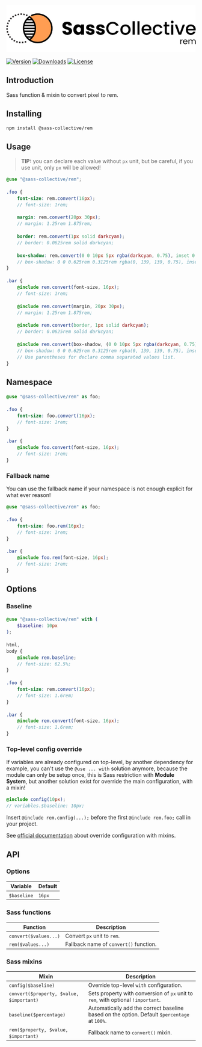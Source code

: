 <div align="center">

![Sass Rem](.github/logo.svg)

</div>

[![Version](https://flat.badgen.net/npm/v/@sass-collective/rem)](https://www.npmjs.com/package/@sass-collective/rem)
[![Downloads](https://flat.badgen.net/npm/dt/@sass-collective/rem)](https://www.npmjs.com/package/@sass-collective/rem)
[![License](https://flat.badgen.net/npm/license/@sass-collective/rem)](https://www.npmjs.com/package/@sass-collective/rem)

## Introduction

Sass function & mixin to convert pixel to rem.

## Installing

```shell
npm install @sass-collective/rem
```

## Usage

> **TIP:** you can declare each value without `px` unit, but be careful, if you use unit, only `px` will be allowed!

```scss
@use "@sass-collective/rem";

.foo {
    font-size: rem.convert(16px);
    // font-size: 1rem;
    
    margin: rem.convert(20px 30px);
    // margin: 1.25rem 1.875rem;
    
    border: rem.convert(1px solid darkcyan);
    // border: 0.0625rem solid darkcyan;
    
    box-shadow: rem.convert(0 0 10px 5px rgba(darkcyan, 0.75), inset 0 0 10px 5px rgba(darkcyan, 0.75));
    // box-shadow: 0 0 0.625rem 0.3125rem rgba(0, 139, 139, 0.75), inset 0 0 0.625rem 0.3125rem rgba(0, 139, 139, 0.75);
}

.bar {
    @include rem.convert(font-size, 16px);
    // font-size: 1rem;
    
    @include rem.convert(margin, 20px 30px);
    // margin: 1.25rem 1.875rem;
    
    @include rem.convert(border, 1px solid darkcyan);
    // border: 0.0625rem solid darkcyan;
    
    @include rem.convert(box-shadow, (0 0 10px 5px rgba(darkcyan, 0.75), inset 0 0 10px 5px rgba(darkcyan, 0.75)));
    // box-shadow: 0 0 0.625rem 0.3125rem rgba(0, 139, 139, 0.75), inset 0 0 0.625rem 0.3125rem rgba(0, 139, 139, 0.75);
    // Use parentheses for declare comma separated values list.
}
```

## Namespace

```scss
@use "@sass-collective/rem" as foo;

.foo {
    font-size: foo.convert(16px);
    // font-size: 1rem;
}

.bar {
    @include foo.convert(font-size, 16px);
    // font-size: 1rem;
}
```

### Fallback name

You can use the fallback name if your namespace is not enough explicit for what ever reason!

```scss
@use "@sass-collective/rem" as foo;

.foo {
    font-size: foo.rem(16px);
    // font-size: 1rem;
}

.bar {
    @include foo.rem(font-size, 16px);
    // font-size: 1rem;
}
```

## Options

### Baseline

```scss
@use "@sass-collective/rem" with (
    $baseline: 10px
);

html,
body {
    @include rem.baseline;
    // font-size: 62.5%;
}

.foo {
    font-size: rem.convert(16px);
    // font-size: 1.6rem;
}

.bar {
    @include rem.convert(font-size, 16px);
    // font-size: 1.6rem;
}
```

### Top-level config override

If variables are already configured on top-level, by another dependency for example, you can't use the `@use ... with`
solution anymore, because the module can only be setup once, this is Sass restriction with **Module System**, but
another solution exist for override the main configuration, with a mixin!

```scss
@include config(10px);
// variables.$baseline: 10px;
```

Insert `@include rem.config(...);` before the first `@include rem.foo;` call in your project.

See [official documentation](https://sass-lang.com/documentation/at-rules/use#with-mixins) about override configuration
with mixins.

## API

### Options

| Variable    | Default |
|-------------|---------|
| `$baseline` | `16px`  |

### Sass functions

| Function              | Description                            |
|-----------------------|----------------------------------------|
| `convert($values...)` | Convert `px` unit to `rem`.            |
| `rem($values...)`     | Fallback name of `convert()` function. |

### Sass mixins

| Mixin                                    | Description                                                                                  |
|------------------------------------------|----------------------------------------------------------------------------------------------|
| `config($baseline)`                      | Override top-level `with` configuration.                                                     |
| `convert($property, $value, $important)` | Sets property with conversion of `px` unit to `rem`, with optional `!important`.             |
| `baseline($percentage)`                  | Automatically add the correct baseline based on the option. Default `$percentage` at `100%`. |
| `rem($property, $value, $important)`     | Fallback name to `convert()` mixin.                                                          |
